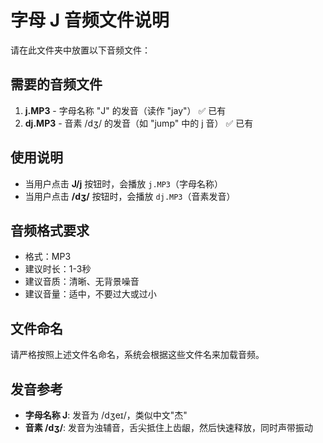 # 字母 J 音频文件说明

请在此文件夹中放置以下音频文件：

## 需要的音频文件

1. **j.MP3** - 字母名称 "J" 的发音（读作 "jay"） ✅ 已有
2. **dj.MP3** - 音素 /dʒ/ 的发音（如 "jump" 中的 j 音） ✅ 已有

## 使用说明

- 当用户点击 **J/j** 按钮时，会播放 `j.MP3`（字母名称）
- 当用户点击 **/dʒ/** 按钮时，会播放 `dj.MP3`（音素发音）

## 音频格式要求

- 格式：MP3
- 建议时长：1-3秒
- 建议音质：清晰、无背景噪音
- 建议音量：适中，不要过大或过小

## 文件命名

请严格按照上述文件名命名，系统会根据这些文件名来加载音频。

## 发音参考

- **字母名称 J**: 发音为 /dʒeɪ/，类似中文"杰"
- **音素 /dʒ/**: 发音为浊辅音，舌尖抵住上齿龈，然后快速释放，同时声带振动 